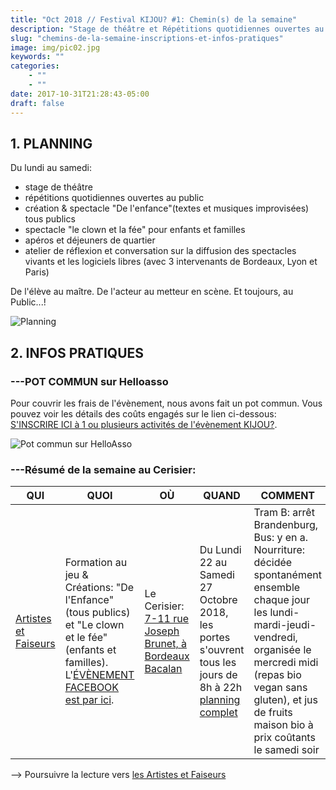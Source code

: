 ```yaml
---
title: "Oct 2018 // Festival KIJOU? #1: Chemin(s) de la semaine"
description: "Stage de théâtre et Répétitions quotidiennes ouvertes au public, Création & Spectacle grand public,..."
slug: "chemins-de-la-semaine-inscriptions-et-infos-pratiques"
image: img/pic02.jpg
keywords: ""
categories:
    - ""
    - ""
date: 2017-10-31T21:28:43-05:00
draft: false
---
```


## 1. PLANNING
Du lundi au samedi:
- stage de théâtre
- répétitions quotidiennes ouvertes au public
- création & spectacle "De l'enfance"(textes et musiques improvisées) tous publics
- spectacle "le clown et la fée" pour enfants et familles
- apéros et déjeuners de quartier
- atelier de réflexion et conversation sur la diffusion des spectacles vivants et les logiciels libres (avec 3 intervenants de Bordeaux, Lyon et Paris)

De l'élève au maître. De l'acteur au metteur en scène. Et toujours, au Public...!


![Planning](/img/pic02.jpg)

## 2. INFOS PRATIQUES
### ---POT COMMUN sur Helloasso   

Pour couvrir les frais de l'évènement, nous avons fait un pot commun. Vous pouvez voir les détails des coûts engagés sur le lien ci-dessous:
[S'INSCRIRE  ICI  à 1 ou plusieurs     activités de l'évènement KIJOU?](https://www.helloasso.com/associations/tedua/collectes/kijou-6-jours-de-jeu-ensemble-au-cerisier).


![Pot commun sur HelloAsso](/img/helloasso.png)


### ---Résumé de la semaine au Cerisier:   

QUI | QUOI | OÙ | QUAND | COMMENT  | POURQUOI
------------ | ------------ | ------------ | ------------ | ------------ | ------------
[Artistes et Faiseurs](https://www.association-tedua.fr/blogs/artistes-et-faiseurs/) | Formation au jeu & Créations: "De l'Enfance" (tous publics) et "Le clown et le fée" (enfants et familles). L'[ÉVÈNEMENT FACEBOOK est par ici](https://www.facebook.com/events/1987585964655561/permalink/1993489544065203/). | Le Cerisier: [7-11 rue Joseph Brunet, à Bordeaux Bacalan](https://www.openstreetmap.org/node/2501777908#map=16/44.8742/-0.5460) | Du Lundi 22 au Samedi 27 Octobre 2018, les portes s'ouvrent tous les jours de 8h à 22h [planning complet](https://www.association-tedua.fr/blogs/chemins-de-la-semaine/) | Tram B: arrêt Brandenburg, Bus: y en a. Nourriture: décidée spontanément ensemble chaque jour les lundi-mardi-jeudi-vendredi, organisée le mercredi midi (repas bio vegan sans gluten), et jus de fruits maison bio à prix coûtants le samedi soir | Être ensemble.   



--> Poursuivre la lecture vers [les Artistes et Faiseurs](https://www.association-tedua.fr/blogs/artistes-et-faiseurs/)
